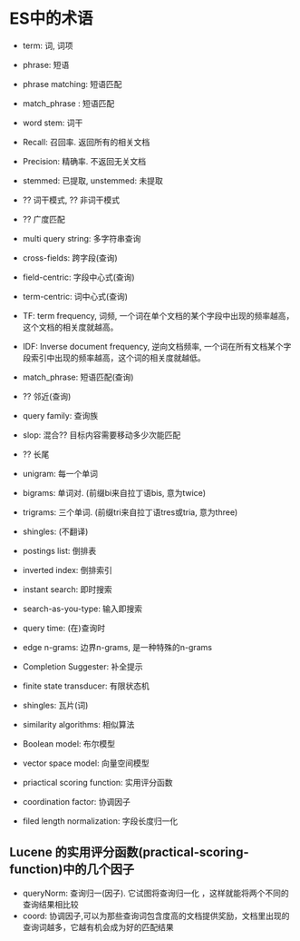 # ES中的术语
- term: 词, 词项
- phrase: 短语
- phrase matching: 短语匹配
- match_phrase : 短语匹配
- word stem: 词干
- Recall: 召回率. 返回所有的相关文档
- Precision: 精确率. 不返回无关文档
- stemmed: 已提取, unstemmed: 未提取
- ?? 词干模式, ?? 非词干模式
- ?? 广度匹配
- multi query string: 多字符串查询
- cross-fields: 跨字段(查询)
- field-centric: 字段中心式(查询)
- term-centric: 词中心式(查询)
- TF: term frequency, 词频, 一个词在单个文档的某个字段中出现的频率越高，这个文档的相关度就越高。 
- IDF: Inverse document frequency, 逆向文档频率, 一个词在所有文档某个字段索引中出现的频率越高，这个词的相关度就越低。 
- match_phrase: 短语匹配(查询)
- ?? 邻近(查询)
- query family: 查询族
- slop: 混合?? 目标内容需要移动多少次能匹配
- ?? 长尾

- unigram: 每一个单词
- bigrams: 单词对. (前缀bi来自拉丁语bis, 意为twice)
- trigrams: 三个单词. (前缀tri来自拉丁语tres或tria, 意为three)
- shingles:  (不翻译)
- postings list: 倒排表
- inverted index: 倒排索引
- instant search: 即时搜索
- search-as-you-type: 输入即搜索
- query time: (在)查询时
- edge n-grams: 边界n-grams, 是一种特殊的n-grams
- Completion Suggester: 补全提示
- finite state transducer: 有限状态机
- shingles: 瓦片(词)
- similarity algorithms: 相似算法
- Boolean model: 布尔模型
- vector space model: 向量空间模型
- priactical scoring function: 实用评分函数
- coordination factor: 协调因子
- filed length normalization: 字段长度归一化
## Lucene 的实用评分函数(practical-scoring-function)中的几个因子
- queryNorm: 查询归一(因子). 它试图将查询归一化 ，这样就能将两个不同的查询结果相比较
- coord: 协调因子,可以为那些查询词包含度高的文档提供奖励，文档里出现的查询词越多，它越有机会成为好的匹配结果



